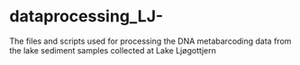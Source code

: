 # dataprocessing_LJ-
The files and scripts used for processing the DNA metabarcoding data from the lake sediment samples collected at Lake Ljøgottjern
